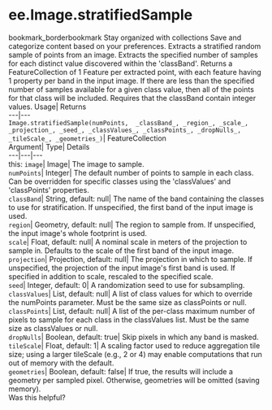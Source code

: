  
#  ee.Image.stratifiedSample 
bookmark_borderbookmark Stay organized with collections  Save and categorize content based on your preferences.
Extracts a stratified random sample of points from an image. Extracts the specified number of samples for each distinct value discovered within the 'classBand'. Returns a FeatureCollection of 1 Feature per extracted point, with each feature having 1 property per band in the input image. If there are less than the specified number of samples available for a given class value, then all of the points for that class will be included. Requires that the classBand contain integer values. 
Usage| Returns  
---|---  
`Image.stratifiedSample(numPoints,  _classBand_, _region_, _scale_, _projection_, _seed_, _classValues_, _classPoints_, _dropNulls_, _tileScale_, _geometries_)`| FeatureCollection  
Argument| Type| Details  
---|---|---  
this: `image`| Image| The image to sample.  
`numPoints`| Integer| The default number of points to sample in each class. Can be overridden for specific classes using the 'classValues' and 'classPoints' properties.  
`classBand`| String, default: null| The name of the band containing the classes to use for stratification. If unspecified, the first band of the input image is used.  
`region`| Geometry, default: null| The region to sample from. If unspecified, the input image's whole footprint is used.  
`scale`| Float, default: null| A nominal scale in meters of the projection to sample in. Defaults to the scale of the first band of the input image.  
`projection`| Projection, default: null| The projection in which to sample. If unspecified, the projection of the input image's first band is used. If specified in addition to scale, rescaled to the specified scale.  
`seed`| Integer, default: 0| A randomization seed to use for subsampling.  
`classValues`| List, default: null| A list of class values for which to override the numPoints parameter. Must be the same size as classPoints or null.  
`classPoints`| List, default: null| A list of the per-class maximum number of pixels to sample for each class in the classValues list. Must be the same size as classValues or null.  
`dropNulls`| Boolean, default: true| Skip pixels in which any band is masked.  
`tileScale`| Float, default: 1| A scaling factor used to reduce aggregation tile size; using a larger tileScale (e.g., 2 or 4) may enable computations that run out of memory with the default.  
`geometries`| Boolean, default: false| If true, the results will include a geometry per sampled pixel. Otherwise, geometries will be omitted (saving memory).  
Was this helpful?

